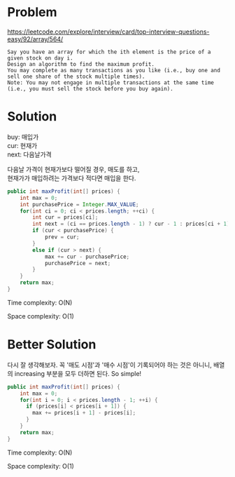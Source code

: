 # Problem
https://leetcode.com/explore/interview/card/top-interview-questions-easy/92/array/564/

```
Say you have an array for which the ith element is the price of a given stock on day i.
Design an algorithm to find the maximum profit. 
You may complete as many transactions as you like (i.e., buy one and sell one share of the stock multiple times).
Note: You may not engage in multiple transactions at the same time (i.e., you must sell the stock before you buy again).
```

# Solution
buy: 매입가<br/>
cur: 현재가<br/>
next: 다음날가격

다음날 가격이 현재가보다 떨어질 경우, 매도를 하고,<br/>
현재가가 매입하려는 가격보다 적다면 매입을 한다.

```java
public int maxProfit(int[] prices) {
    int max = 0;
    int purchasePrice = Integer.MAX_VALUE;
    for(int ci = 0; ci < prices.length; ++ci) {
        int cur = prices[ci];
        int next = (ci == prices.length - 1) ? cur - 1 : prices[ci + 1];
        if (cur < purchasePrice) {
            prev = cur;
        }
        else if (cur > next) {
            max += cur - purchasePrice;
            purchasePrice = next;
        }
    }
    return max;
}

```

Time complexity: O(N)

Space complexity: O(1)


# Better Solution
다시 잘 생각해보자. 꼭 '매도 시점'과 '매수 시점'이 기록되어야 하는 것은 아니니,
배열의 increasing 부분을 모두 더하면 된다. So simple!

```java
public int maxProfit(int[] prices) {
    int max = 0;
    for(int i = 0; i < prices.length - 1; ++i) {
      if (prices[i] < prices[i + 1]) {
        max += prices[i + 1] - prices[i];
      }
    }
    return max;
}
```
Time complexity: O(N)

Space complexity: O(1)
